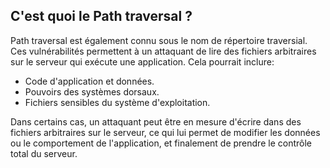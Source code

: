 C'est quoi le Path traversal ?
-------------------------------

Path traversal est également connu sous le nom de répertoire traversial. Ces vulnérabilités permettent à un attaquant de lire des fichiers arbitraires sur le serveur qui exécute une application. Cela pourrait inclure:

-   Code d'application et données.
-   Pouvoirs des systèmes dorsaux.
-   Fichiers sensibles du système d'exploitation.

Dans certains cas, un attaquant peut être en mesure d'écrire dans des fichiers arbitraires sur le serveur, ce qui lui permet de modifier les données ou le comportement de l'application, et finalement de prendre le contrôle total du serveur.
